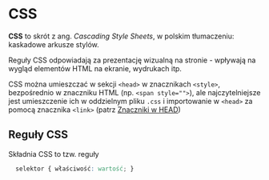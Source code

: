 # CSS

**CSS** to skrót z ang. *Cascading Style Sheets*, w polskim tłumaczeniu: kaskadowe arkusze stylów.

Reguły CSS odpowiadają za prezentację wizualną na stronie - wpływają na wygląd elementów HTML na ekranie, wydrukach itp.

CSS można umieszczać w sekcji `<head>` w znacznikach `<style>`, bezpośrednio w znaczniku HTML (np. `<span style="">`), ale najczytelniejsze jest umieszczenie ich w oddzielnym pliku `.css` i importowanie w `<head>` za pomocą znacznika `<link>` (patrz [Znaczniki w HEAD](html/znaczniki-head.md?id=link))

## Reguły CSS

Składnia CSS to tzw. reguły

```css
  selektor { właściwość: wartość; }
```

